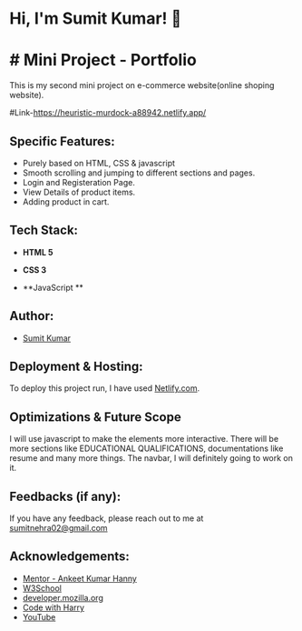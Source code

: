 # Hi, I'm Sumit Kumar! 👋

  
# # Mini Project - Portfolio

This is my second mini project on e-commerce website(online shoping website).

#Link-https://heuristic-murdock-a88942.netlify.app/

## Specific Features:

- Purely based on HTML, CSS & javascript
- Smooth scrolling and jumping to different sections and pages.
- Login and Registeration Page.
- View Details of product items.
- Adding product in cart.


  
## Tech Stack:

- **HTML 5**

- **CSS 3**

- **JavaScript **

 
## Author:

- [Sumit Kumar](https://github.com/1sumit1)

  
## Deployment & Hosting:

To deploy this project run, I have used [Netlify.com](https://www.netlify.com/).

## Optimizations & Future Scope

I will use javascript to make the elements more interactive. There will be more sections like EDUCATIONAL QUALIFICATIONS, documentations like resume and many more things. The navbar, I will definitely going to work on it.
  
## Feedbacks (if any):

If you have any feedback, please reach out to me at sumitnehra02@gmail.com

## Acknowledgements:

 - [Mentor - Ankeet Kumar Hanny](https://www.linkedin.com/in/ankeethanny007/) 
 - [W3School](https://www.w3schools.com/)
 - [developer.mozilla.org](https://developer.mozilla.org/en-US/docs/Web/CSS)
 - [Code with Harry](https://www.codewithharry.com/videos/web-development-in-hindi-1)
 - [YouTube](https://www.youtube.com/)
  
